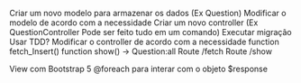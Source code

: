 
Criar um novo modelo <name> para armazenar os dados (Ex Question)
Modificar o modelo de acordo com a necessidade
Criar um novo controller (Ex QuestionController Pode ser feito tudo em um comando)
Executar migração
Usar TDD?
Modificar o controller de acordo com a necessidade
	function fetch_Insert()
	function show() -> Question:all
Route /fetch
Route /show

View com Bootstrap 5
@foreach para interar com o objeto $response
	